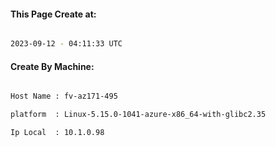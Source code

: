 
   
#### This Page Create at:

```bash

2023-09-12 - 04:11:33 UTC

```

#### Create By Machine:

```bash

Host Name : fv-az171-495

platform  : Linux-5.15.0-1041-azure-x86_64-with-glibc2.35

Ip Local  : 10.1.0.98

```

